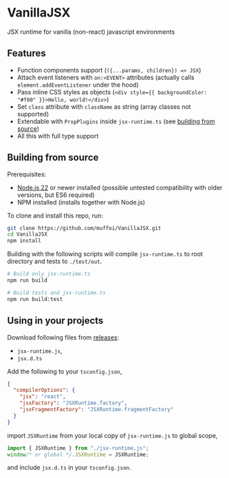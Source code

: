 # VanillaJSX
JSX runtime for vanilla (non-react) javascript environments

## Features
- Function components support (`({...params, children}) => JSX`)
- Attach event listeners with `on:<EVENT>` attributes (actually calls `element.addEventListener` under the hood)
- Pass inline CSS styles as objects (`<div style={{ backgroundColor: "#f00" }}>Hello, world!</div>`)
- Set `class` attribute with `className` as string (array classes not supported)
- Extendable with `PropPlugins` inside `jsx-runtime.ts` (see [building from source](#building-from-source))
- All this with full type support

## Building from source
Prerequisites:
- [Node.js 22](https://nodejs.org/en/download) or newer installed (possible untested compatibility with older versions, but ES6 required)
- NPM installed (installs together with Node.js)

To clone and install this repo, run:
```sh
git clone https://github.com/muffoi/VanillaJSX.git
cd VanillaJSX
npm install
```

Building with the following scripts will compile `jsx-runtime.ts` to root directory and tests to `./test/out`.
```sh
# Build only jsx-runtime.ts
npm run build

# Build tests and jsx-runtime.ts
npm run build:test
```

## Using in your projects
Download following files from [releases](https://github.com/muffoi/VanillaJSX/releases):
- `jsx-runtime.js`,
- `jsx.d.ts`

Add the following to your `tsconfig.json`,

```json
{
  "compilerOptions": {
    "jsx": "react",
    "jsxFactory": "JSXRuntime.factory",
    "jsxFragmentFactory": "JSXRuntime.fragmentFactory"
  }
}
```

import `JSXRuntime` from your local copy of `jsx-runtime.js` to global scope,

```js
import { JSXRuntime } from "./jsx-runtime.js";
window/* or global */.JSXRuntime = JSXRuntime;
```

and include `jsx.d.ts` in your `tsconfig.json`.
